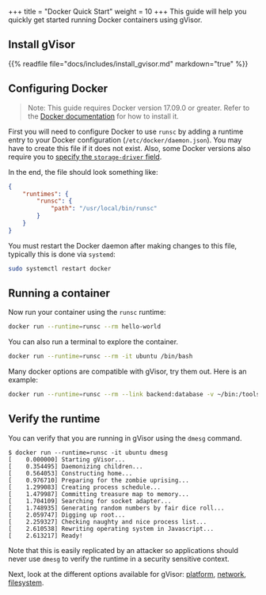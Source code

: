 +++
title = "Docker Quick Start"
weight = 10
+++
This guide will help you quickly get started running Docker containers using
gVisor.

## Install gVisor

{{% readfile file="docs/includes/install_gvisor.md" markdown="true" %}}

## Configuring Docker

> Note: This guide requires Docker version 17.09.0 or greater. Refer to the
> [Docker documentation][docker] for how to install it.

First you will need to configure Docker to use `runsc` by adding a runtime
entry to your Docker configuration (`/etc/docker/daemon.json`). You may have to
create this file if it does not exist. Also, some Docker versions also require
you to [specify the `storage-driver` field][storage-driver].

In the end, the file should look something like:

```json
{
    "runtimes": {
        "runsc": {
            "path": "/usr/local/bin/runsc"
        }
    }
}
```

You must restart the Docker daemon after making changes to this file, typically
this is done via `systemd`:

```bash
sudo systemctl restart docker
```

## Running a container

Now run your container using the `runsc` runtime:

```bash
docker run --runtime=runsc --rm hello-world
```

You can also run a terminal to explore the container.

```bash
docker run --runtime=runsc --rm -it ubuntu /bin/bash
```

Many docker options are compatible with gVisor, try them out. Here is an example:

```bash
docker run --runtime=runsc --rm --link backend:database -v ~/bin:/tools:ro -p 8080:80 --cpus=0.5 -it busybox telnet towel.blinkenlights.nl
```

## Verify the runtime

You can verify that you are running in gVisor using the `dmesg` command.

```text
$ docker run --runtime=runsc -it ubuntu dmesg
[    0.000000] Starting gVisor...
[    0.354495] Daemonizing children...
[    0.564053] Constructing home...
[    0.976710] Preparing for the zombie uprising...
[    1.299083] Creating process schedule...
[    1.479987] Committing treasure map to memory...
[    1.704109] Searching for socket adapter...
[    1.748935] Generating random numbers by fair dice roll...
[    2.059747] Digging up root...
[    2.259327] Checking naughty and nice process list...
[    2.610538] Rewriting operating system in Javascript...
[    2.613217] Ready!
```

Note that this is easily replicated by an attacker so applications should never
use `dmesg` to verify the runtime in a security sensitive context.

Next, look at the different options available for gVisor: [platform](../platforms/),
[network](../networking/), [filesystem](../filesystem/).

[docker]: https://docs.docker.com/install/
[storage-driver]: https://docs.docker.com/engine/reference/commandline/dockerd/#daemon-storage-driver
